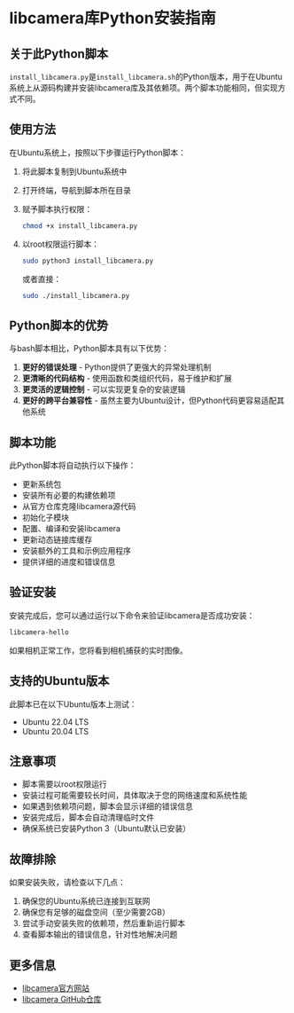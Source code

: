 # libcamera库Python安装指南

## 关于此Python脚本

`install_libcamera.py`是`install_libcamera.sh`的Python版本，用于在Ubuntu系统上从源码构建并安装libcamera库及其依赖项。两个脚本功能相同，但实现方式不同。

## 使用方法

在Ubuntu系统上，按照以下步骤运行Python脚本：

1. 将此脚本复制到Ubuntu系统中

2. 打开终端，导航到脚本所在目录

3. 赋予脚本执行权限：
   ```bash
   chmod +x install_libcamera.py
   ```

4. 以root权限运行脚本：
   ```bash
   sudo python3 install_libcamera.py
   ```
   或者直接：
   ```bash
   sudo ./install_libcamera.py
   ```

## Python脚本的优势

与bash脚本相比，Python脚本具有以下优势：

1. **更好的错误处理** - Python提供了更强大的异常处理机制
2. **更清晰的代码结构** - 使用函数和类组织代码，易于维护和扩展
3. **更灵活的逻辑控制** - 可以实现更复杂的安装逻辑
4. **更好的跨平台兼容性** - 虽然主要为Ubuntu设计，但Python代码更容易适配其他系统

## 脚本功能

此Python脚本将自动执行以下操作：

- 更新系统包
- 安装所有必要的构建依赖项
- 从官方仓库克隆libcamera源代码
- 初始化子模块
- 配置、编译和安装libcamera
- 更新动态链接库缓存
- 安装额外的工具和示例应用程序
- 提供详细的进度和错误信息

## 验证安装

安装完成后，您可以通过运行以下命令来验证libcamera是否成功安装：
```bash
libcamera-hello
```

如果相机正常工作，您将看到相机捕获的实时图像。

## 支持的Ubuntu版本

此脚本已在以下Ubuntu版本上测试：
- Ubuntu 22.04 LTS
- Ubuntu 20.04 LTS

## 注意事项

- 脚本需要以root权限运行
- 安装过程可能需要较长时间，具体取决于您的网络速度和系统性能
- 如果遇到依赖项问题，脚本会显示详细的错误信息
- 安装完成后，脚本会自动清理临时文件
- 确保系统已安装Python 3（Ubuntu默认已安装）

## 故障排除

如果安装失败，请检查以下几点：

1. 确保您的Ubuntu系统已连接到互联网
2. 确保您有足够的磁盘空间（至少需要2GB）
3. 尝试手动安装失败的依赖项，然后重新运行脚本
4. 查看脚本输出的错误信息，针对性地解决问题

## 更多信息

- [libcamera官方网站](https://libcamera.org/)
- [libcamera GitHub仓库](https://github.com/libcamera-org/libcamera)